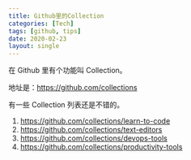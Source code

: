 ```yaml
---
title: Github里的Collection
categories: [Tech]
tags: [github, tips]
date: 2020-02-23
layout: single
---
```


在 Github 里有个功能叫 Collection。

<!-- more -->

地址是：https://github.com/collections

有一些 Collection 列表还是不错的。

1. https://github.com/collections/learn-to-code
2. https://github.com/collections/text-editors
3. https://github.com/collections/devops-tools
4. https://github.com/collections/productivity-tools
